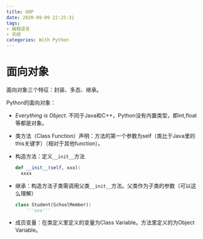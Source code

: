 ```yaml
---
title: OOP
date: 2020-09-09 22:25:31
tags: 
- 编程语言
- 总结
categories: With Python
---
```


# 面向对象

面向对象三个特征：封装、多态、继承。

Python的面向对象：

<!-- more -->

* *Everything is Object.* 不同于Java和C++，Python没有内置类型，即int,float等都是对象。

* 类方法（Class Function）声明：方法的第一个参数为self（类比于Java里的this关键字）（相对于其他function）。

* 构造方法：定义`__init__`方法

  ~~~python
  def __init__(self, xxx):
  	xxxx
  ~~~

* 继承：构造方法子类需调用父类`__init__`方法。父类作为子类的参数（可以这么理解）

  ~~~python
  class Student(SchoolMember):
      '''xxx'''
  ~~~

* 成员变量：在类定义里定义的变量为Class Variable。方法里定义的为Object Variable。